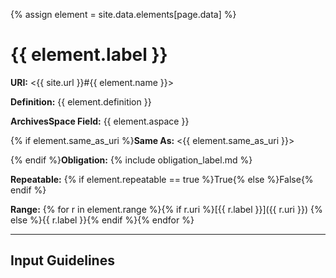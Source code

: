 {% assign element = site.data.elements[page.data] %}

# {{ element.label }}

__URI:__ <{{ site.url }}#{{ element.name }}>

__Definition:__ {{ element.definition }}

__ArchivesSpace Field:__ {{ element.aspace }}

{% if element.same_as_uri %}__Same As:__ <{{ element.same_as_uri }}>

{% endif %}__Obligation:__ {% include obligation_label.md %}

__Repeatable:__ {% if element.repeatable == true %}True{% else %}False{% endif %}

__Range:__ {% for r in element.range %}{% if r.uri %}[{{ r.label }}]({{ r.uri }})  {% else %}{{ r.label }}{% endif %}{% endfor %}

---

## Input Guidelines
